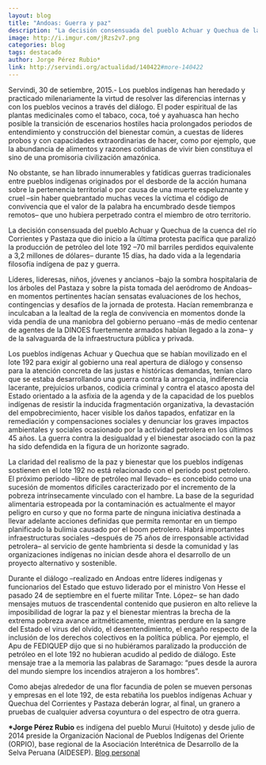```yaml
---
layout: blog
title: "Andoas: Guerra y paz"
description: "La decisión consensuada del pueblo Achuar y Quechua de la cuenca del río Corrientes y Pastaza que dio inicio a la última protesta pacífica que paralizó la producción de petróleo del lote 192 –70 mil barriles perdidos equivalente a 3,2 millones de dólares– durante 15 días, ha dado vida a la legendaria filosofía indígena de paz y guerra."
image: http://i.imgur.com/jRzs2v7.png
categories: blog
tags: destacado
author: Jorge Pérez Rubio*
link: http://servindi.org/actualidad/140422#more-140422
---
```


Servindi, 30 de setiembre, 2015.- Los pueblos indígenas han heredado y practicado milenariamente la virtud de resolver las diferencias internas y con los pueblos vecinos a través del diálogo. El poder espiritual de las plantas medicinales como el tabaco, coca, toé y ayahuasca han hecho posible la transición de escenarios hostiles hacia prolongados periodos de entendimiento y construcción del bienestar común, a cuestas de líderes probos y con capacidades extraordinarias de hacer, como por ejemplo, que la abundancia de alimentos y razones cotidianas de vivir bien constituya el sino de una promisoria civilización amazónica.

No obstante, se han librado innumerables y fatídicas guerras tradicionales entre pueblos indígenas originados por el desborde de la acción humana sobre la pertenencia territorial o por causa de una muerte espeluznante y cruel –sin haber quebrantado muchas veces la víctima el código de convivencia que el valor de la palabra ha encumbrado desde tiempos remotos– que uno hubiera perpetrado contra el miembro de otro territorio.

La decisión consensuada del pueblo Achuar y Quechua de la cuenca del río Corrientes y Pastaza que dio inicio a la última protesta pacífica que paralizó la producción de petróleo del lote 192 –70 mil barriles perdidos equivalente a 3,2 millones de dólares– durante 15 días, ha dado vida a la legendaria filosofía indígena de paz y guerra.

Líderes, lideresas, niños, jóvenes y ancianos –bajo la sombra hospitalaria de los árboles del Pastaza y sobre la pista tomada del aeródromo de Andoas– en momentos pertinentes hacían sensatas evaluaciones de los hechos, contingencias y desafíos de la jornada de protesta. Hacían remembranza e inculcaban a la lealtad de la regla de convivencia en momentos donde la vida pendía de una maniobra del gobierno peruano –más de medio centenar de agentes de la DINOES fuertemente armados habían llegado a la zona– y de la salvaguarda de la infraestructura pública y privada.

Los pueblos indígenas Achuar y Quechua que se habían movilizado en el lote 192 para exigir al gobierno una real apertura de diálogo y consenso para la atención concreta de las justas e históricas demandas, tenían claro que se estaba desarrollando una guerra contra la arrogancia, indiferencia lacerante, prejuicios urbanos, codicia criminal y contra el atasco aposta del Estado orientado a la asfixia de la agenda y de la capacidad de los pueblos indígenas de resistir la inducida fragmentación organizativa, la devastación del empobrecimiento, hacer visible los daños tapados, enfatizar en la remediación y compensaciones sociales y denunciar los graves impactos ambientales y sociales ocasionado por la actividad petrolera en los últimos 45 años. La guerra contra la desigualdad y el bienestar asociado con la paz ha sido defendida en la figura de un horizonte sagrado.

La claridad del realismo de la paz y bienestar que los pueblos indígenas sostienen en el lote 192 no está relacionado con el periodo post petrolero. El próximo periodo –libre de petróleo mal llevado– es concebido como una sucesión de momentos difíciles caracterizado por el incremento de la pobreza intrínsecamente vinculado con el hambre. La base de la seguridad alimentaria estropeada por la contaminación es actualmente el mayor peligro en curso y que no forma parte de ninguna iniciativa destinada a llevar adelante acciones definidas que permita remontar en un tiempo planificado la bulimia causado por el boom petrolero. Habrá importantes infraestructuras sociales –después de 75 años de irresponsable actividad petrolera– al servicio de gente hambrienta si desde la comunidad y las organizaciones indígenas no inician desde ahora el desarrollo de un proyecto alternativo y sostenible.

Durante el diálogo –realizado en Andoas entre líderes indígenas y funcionarios del Estado que estuvo liderado por el ministro Von Hesse el pasado 24 de septiembre en el fuerte militar Tnte. López– se han dado mensajes mutuos de trascendental contenido que pusieron en alto relieve la imposibilidad de lograr la paz y el bienestar mientras la brecha de la extrema pobreza avance aritméticamente, mientras perdure en la sangre del Estado el virus del olvido, el desentendimiento, el engaño respecto de la inclusión de los derechos colectivos en la política pública. Por ejemplo, el Apu de FEDIQUEP dijo que si no hubiéramos paralizado la producción de petróleo en el lote 192 no hubieran acudido al pedido de diálogo. Este mensaje trae a la memoria las palabras de Saramago: “pues desde la aurora del mundo siempre los incendios atrajeron a los hombres”.

Como abejas alrededor de una flor facundia de polen se mueven personas y empresas en el lote 192, de esta rebatiña los pueblos indígenas Achuar y Quechua del Corrientes y Pastaza deberán lograr, al final, un granero a pruebas de cualquier adversa coyuntura o del espectro de otra guerra.

<b>*Jorge Pérez Rubio</b> es indígena del pueblo Murui (Huitoto) y desde julio de 2014 preside la Organización Nacional de Pueblos Indígenas del Oriente (ORPIO), base regional de la Asociación Interétnica de Desarrollo de la Selva Peruana (AIDESEP). [Blog personal](http://irapay.blogspot.com)